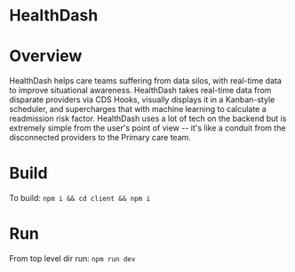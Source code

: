 # HealthDash

# Overview
HealthDash helps care teams suffering from data silos, with real-time data to improve situational awareness. HealthDash takes real-time data from disparate providers via CDS Hooks, visually displays it in a Kanban-style scheduler, and supercharges that with machine learning to calculate a readmission risk factor. HealthDash uses a lot of tech on the backend but is extremely simple from the user's point of view -- it's like a conduit from the disconnected providers to the Primary care team.


# Build
To build:
`npm i && cd client && npm i`

# Run
From top level dir run:
`npm run dev`
